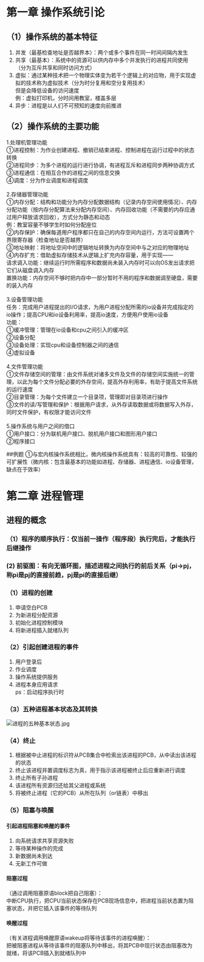 
# 第一章 操作系统引论
## （1）操作系统的基本特征
1. 并发（最基检查地址是否越界本）：两个或多个事件在同一时间间隔内发生
2. 共享（最基本）：系统中的资源可以供内存中多个并发执行的进程共同使用（分为互斥共享和同时访问方式）
3. 虚拟：通过某种技术把一个物理实体变为若干个逻辑上的对应物，用于实现虚拟的技术称为虚拟技术（分为时分复用和空分复用技术）
  <br>但是会降低设备的访问速度
  <br>例：虚拟打印机，分时间用教室，楼盖多层
4. 异步：进程是以人们不可预知的速度向前推进

## （2）操作系统的主要功能
1.处理机管理功能
<br>①进程控制：为作业创建进程、撤销已结束进程、控制进程在运行过程中的状态转换
<br>②进程同步：为多个进程的运行进行协调，有进程互斥和进程同步两种协调方式
<br>③进程通信：在相互合作的进程之间的信息交换
<br>④调度：分为作业调度和进程调度
<br><br>2.存储器管理功能
<br>①内存分配：结构和功能分为内存分配数据结构（记录内存空间使用情况）、内存分配功能（按内存分配算法来分配内存空间）、内存回收功能（不需要的内存应通过用户释放请求回收），方式分为静态和动态
<br>例：教室容量不够学生时如何分配座位
<br>②内存保护：确保每道用户程序都只在自己的内存空间内运行，方法可设置两个界限寄存器（检查地址是否越界）
<br>③地址映射：将地址空间中的逻辑地址转换为内存空间中与之对应的物理地址
<br>④内存扩充：借助虚拟存储技术从逻辑上扩充内存容量，用于实现——
<br>请求调入功能：继续运行时所需程序和数据尚未装入内存时可以向OS发出请求把它们从磁盘调入内存
<br>置换功能：内存空间不够时把内存中一部分暂时不用的程序和数据调至硬盘，需要的装入内存
<br><br>3.设备管理功能
<br>任务：完成用户进程提出的I/O请求，为用户进程分配所需的io设备并完成指定的io操作；提高CPU和io设备利用率，提高io速度，方便用户使用io设备
<br>功能：
<br>①缓冲管理：管理在io设备和cpu之间引入的缓冲区
<br>②设备分配
<br>③设备处理：实现cpu和设备控制器之间的通信
<br>④虚拟设备
<br><br>4.文件管理功能
<br>①文件存储空间的管理：由文件系统对诸多文件及文件的存储空间实施统一的管理，以此为每个文件分配必要的外存空间，提高外存利用率，有助于提高文件系统的运行速度
<br>②目录管理：为每个文件建立一个目录项，管理即对目录项进行操作
<br>③文件的读/写管理和保护：根据用户请求，从外存读取数据或将数据写入外存，同时文件保护，有权限才能访问文件
<br><br>5.操作系统与用户之间的借口
<br>①用户接口：分为联机用户接口、脱机用户接口和图形用户接口
<br>②程序接口

##例题
①与宏内核操作系统相比，微内核操作系统具有：较高的可靠性、较强的可扩展性（微内核：包含最基本的功能如进程、存储器、进程通信、io设备管理，缺点在于效率）

# 第二章 进程管理

## 进程的概念
### （1）程序的顺序执行：仅当前一操作（程序段）执行完后，才能执行后继操作
### (2) 前驱图：有向无循环图，描述进程之间执行的前后关系（pi->pj，称pi是pj的直接前趋，pj是pi的直接后继）


### （1）进程的创建
1. 申请空白PCB  
2. 为新进程分配资源  
3. 初始化进程控制模块  
4. 将新进程插入就绪队列  

### （2）引起创建进程的事件
1. 用户登录后  
2. 作业调度  
3. 操作系统提供服务  
4. 进程本身应用请求  
   ps：启动程序执行时

### （3）五种进程基本状态及其转换
![进程的五种基本状态.jpg](https://github.com/user-attachments/assets/4ba8ec69-6003-43f3-84f0-c6619ac46cf1)


### （4）终止
1. 根据被中止进程的标识符从PCB集合中检索出该进程的PCB，从中读出该进程的状态  
2. 终止该进程并置调度标志为真，用于指示该进程被终止后应重新进行调度  
3. 终止所有子孙进程  
4. 该进程所有资源归还给其父进程或系统  
5. 将被终止进程（它的PCB）从所在队列（or链表）中移出  

### （5）阻塞与唤醒
#### 引起进程阻塞和唤醒的事件
1. 向系统请求共享资源失败  
2. 等待某种操作的完成  
3. 新数据尚未到达  
4. 无新工作可做  

#### 阻塞过程
（通过调用阻塞原语block把自己阻塞）：  
中断CPU执行，把CPU当前状态保存在PCB现场信息中，把进程当前状态置为阻塞状态，并把它插入该事件的等待队列  

#### 唤醒过程
（有关进程调用唤醒原语wakeup将等待该事件的进程唤醒）：  
把被阻塞进程从等待该事件的阻塞队列中移出，将其PCB中现行状态由阻塞改为就绪，将该PCB插入到就绪队列中